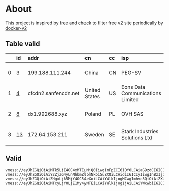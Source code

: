 
# About

This project is inspired by [free](https://github.com/freefq/free) and [check](https://github.com/yeahwu/check) to filter free [v2](https://github.com/v2fly/v2ray-core) site periodically by [docker-v2](https://hub.docker.com/r/v2ray/official)

    

## Table valid
|    | id                   | addr                 | cn            | cc   | isp                              | ip             | chatgpt          |
|---:|:---------------------|:---------------------|:--------------|:-----|:---------------------------------|:---------------|:-----------------|
|  0 | [3](config/3.json)   | 199.188.111.244      | China         | CN   | PEG-SV                           | 142.4.127.46   | Yes (Region: US) |
|  1 | [4](config/4.json)   | cfcdn2.sanfencdn.net | United States | US   | Eons Data Communications Limited | 38.207.156.104 | Yes (Region: US) |
|  2 | [8](config/8.json)   | dx1.992688.xyz       | Poland        | PL   | OVH SAS                          | 54.36.174.181  | Yes (Region: FR) |
|  3 | [13](config/13.json) | 172.64.153.211       | Sweden        | SE   | Stark Industries Solutions Ltd   | 94.131.115.68  | Yes (Region: SE) |

## Valid
```
vmess://eyJhZGQiOiAiMTk5LjE4OC4xMTEuMjQ0IiwgImFpZCI6IDY0LCAiaG9zdCI6ICIiLCAiaWQiOiAiNDE4MDQ4YWYtYTI5My00Yjk5LTliMGMtOThjYTM1ODBkZDI0IiwgIm5ldCI6ICJ0Y3AiLCAicGF0aCI6ICIiLCAicG9ydCI6IDQ2NTAwLCAicHMiOiAiZ2l0aHViLmNvbS9mcmVlZnEgLSBcdTdmOGVcdTU2ZmQgIDMiLCAidGxzIjogIiIsICJ0eXBlIjogImF1dG8iLCAic2VjdXJpdHkiOiAiYXV0byIsICJza2lwLWNlcnQtdmVyaWZ5IjogdHJ1ZSwgInNuaSI6ICIifQ==
vmess://eyJhZGQiOiAiY2ZjZG4yLnNhbmZlbmNkbi5uZXQiLCAidiI6ICIyIiwgInBzIjogImdpdGh1Yi5jb20vZnJlZWZxIC0gXHU3ZjhlXHU1NmZkQ2xvdWRGbGFyZVx1ODI4Mlx1NzBiOSA0IiwgInBvcnQiOiA0NDMsICJpZCI6ICI0ODg0MzIzMi01OGU3LTQyOWYtOTBmYi0zODA5MDc0Y2MwYmIiLCAiYWlkIjogIjAiLCAibmV0IjogIndzIiwgInR5cGUiOiAiIiwgImhvc3QiOiAidXM0LnNhbmZlbmNkbjEuY29tIiwgInBhdGgiOiAiL3poLWNuIiwgInRscyI6ICJ0bHMifQ==
vmess://eyJhZGQiOiAiZHgxLjk5MjY4OC54eXoiLCAiYWlkIjogMCwgImhvc3QiOiAiZXUyLjk5MjY4OC54eXoiLCAiaWQiOiAiMzY5ZWEyYWItODQ0Ni00MTQyLWQ4YjYtNWE3ZGQ5ZGRmZmRjIiwgIm5ldCI6ICJ3cyIsICJwYXRoIjogIi8iLCAicG9ydCI6IDgwODAsICJwcyI6ICJnaXRodWIuY29tL2ZyZWVmcSAtIFx1N2Y4ZVx1NTZmZENsb3VkRmxhcmVcdTgyODJcdTcwYjkgOCIsICJ0bHMiOiAiIiwgInR5cGUiOiAiYXV0byIsICJzZWN1cml0eSI6ICJhdXRvIiwgInNraXAtY2VydC12ZXJpZnkiOiB0cnVlLCAic25pIjogIiJ9
vmess://eyJhZGQiOiAiMTcyLjY0LjE1My4yMTEiLCAiYWlkIjogIjAiLCAiYWxwbiI6ICIiLCAiZnAiOiAiIiwgImhvc3QiOiAic2NoZXJlc3dlZC5zb2Z0d2FyZW5ld3Muc3RvcmUiLCAiaWQiOiAiNmU3NTE3MTItOTU2OS01MTg3LTg2ZWEtOGY1ODVhZDk5MTA1IiwgIm5ldCI6ICJ3cyIsICJwYXRoIjogIi9hcGkwMSIsICJwb3J0IjogIjQ0MyIsICJwcyI6ICJnaXRodWIuY29tL2ZyZWVmcSAtIFx1N2Y4ZVx1NTZmZENsb3VkRmxhcmVcdTgyODJcdTcwYjkgMTMiLCAic2N5IjogImF1dG8iLCAic25pIjogInNjaGVyZXN3ZWQuc29mdHdhcmVuZXdzLnN0b3JlIiwgInRscyI6ICJ0bHMiLCAidHlwZSI6ICIiLCAidiI6ICIyIn0=
```

